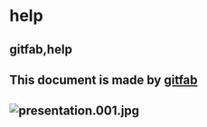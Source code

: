 # help
## gitfab,help
This document is made by [gitfab](http://gitfab.org)
---
![presentation.001.jpg](https://raw.github.com/gitfab/help/master/gitfab/resources/presentation.001.jpg)
---
